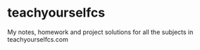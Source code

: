 # teachyourselfcs
My notes, homework and project solutions for all the subjects in teachyourselfcs.com
